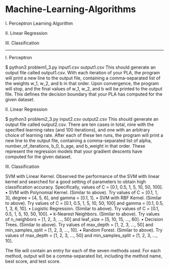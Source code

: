 # Machine-Learning-Algorithms


I. Perceptron Learning Algorithm

II. Linear Regression

III. Classification

--------------------------------------------
I. Perceptron

$ python3 problem1_3.py input1.csv output1.csv
This should generate an output file called output1.csv. With each iteration of your PLA, the program will print a new line to the output file, containing a comma-separated list of the weights w_1, w_2, and b in that order.
Upon convergence, the program will stop, and the final values of w_1, w_2, and b will be printed to the output file. This defines the decision boundary that your PLA has computed for the given dataset.

II. Linear Regression

$ python3 problem2_3.py input2.csv output2.csv
This should generate an output file called output2.csv. There are ten cases in total, nine with the specified learning rates (and 100 iterations), and one with an arbitrary choice of learning rate.
After each of these ten runs, the program will print a new line to the output file, containing a comma-separated list of alpha, number_of_iterations, b_0, b_age, and b_weight in that order. These represent the regression models that your gradient descents have computed for the given dataset.

III. Classification

SVM with Linear Kernel. Observed the performance of the SVM with linear kernel and searched for a good setting of parameters to obtain high classification accuracy. Specifically, values of C = [0.1, 0.5, 1, 5, 10, 50, 100]. 
• SVM with Polynomial Kernel. (Similar to above).
Try values of C = [0.1, 1, 3], degree = [4, 5, 6], and gamma = [0.1, 1].
• SVM with RBF Kernel. (Similar to above).
Try values of C = [0.1, 0.5, 1, 5, 10, 50, 100] and gamma = [0.1, 0.5, 1, 3, 6, 10].
• Logistic Regression. (Similar to above). Try values of C = [0.1, 0.5, 1, 5, 10, 50, 100].
• k-Nearest Neighbors. (Similar to above).
Try values of n_neighbors = [1, 2, 3, ..., 50] and leaf_size = [5, 10, 15, ..., 60].
• Decision Trees. (Similar to above).
Try values of max_depth = [1, 2, 3, ..., 50] and min_samples_split = [1, 2, 3, ..., 10].
• Random Forest. (Similar to above).
Try values of max_depth = [1, 2, 3, ..., 50] and min_samples_split = [1, 2, 3, ..., 10].

The file will contain an entry for each of the seven methods used. For each method, output will be a comma-separated list, including the method name, best score, and test score.
